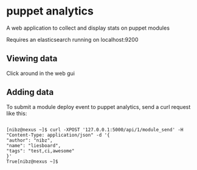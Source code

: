 
puppet analytics
================

A web application to collect and display stats on puppet modules


Requires an elasticsearch running on localhost:9200



Viewing data
------------

Click around in the web gui


Adding data
-----------


To submit a module deploy event to puppet analytics, send a curl request like this:


```

[nibz@nexus ~]$ curl -XPOST '127.0.0.1:5000/api/1/module_send' -H "Content-Type: application/json" -d '{
"author": "nibz",
"name": "liesboard",
"tags": "test,ci,awesome"
}'
True[nibz@nexus ~]$
```

